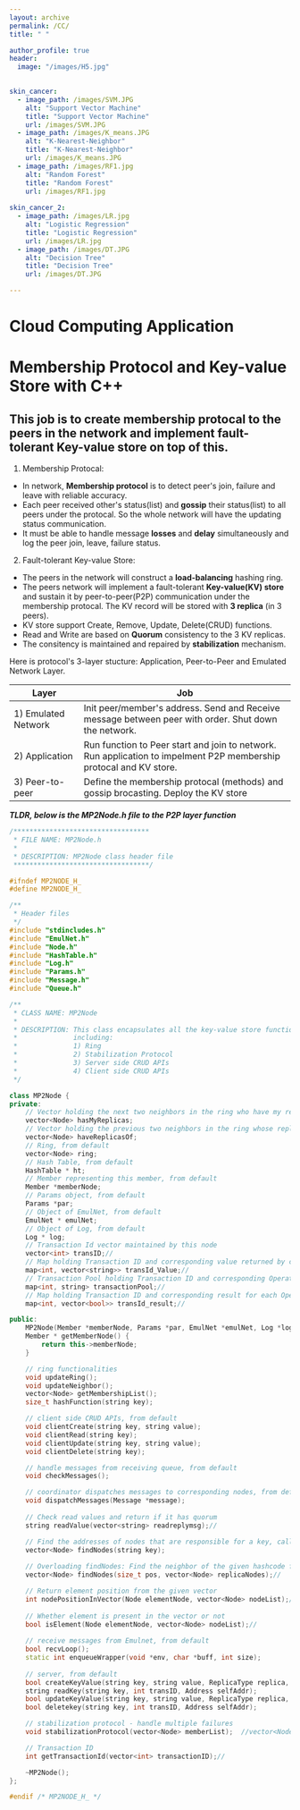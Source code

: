 ```yaml
---
layout: archive
permalink: /CC/
title: " "

author_profile: true
header:
  image: "/images/H5.jpg"	
  

skin_cancer:
  - image_path: /images/SVM.JPG
    alt: "Support Vector Machine"
    title: "Support Vector Machine"
    url: /images/SVM.JPG
  - image_path: /images/K_means.JPG
    alt: "K-Nearest-Neighbor"
    title: "K-Nearest-Neighbor"
    url: /images/K_means.JPG
  - image_path: /images/RF1.jpg
    alt: "Random Forest"
    title: "Random Forest"
    url: /images/RF1.jpg
    
skin_cancer_2:
  - image_path: /images/LR.jpg
    alt: "Logistic Regression"
    title: "Logistic Regression"
    url: /images/LR.jpg
  - image_path: /images/DT.JPG
    alt: "Decision Tree"
    title: "Decision Tree"
    url: /images/DT.JPG

---
```


# Cloud Computing Application

# Membership Protocol and Key-value Store with C++

## This job is to create membership protocal to the peers in the network and implement fault-tolerant Key-value store on top of this.

1. Membership Protocal:  

- In network, **Membership protocol** is to detect peer's join, failure and leave with reliable accuracy.  
- Each peer received other's status(list) and **gossip** their status(list) to all peers under the protocal. So the whole network will have the updating status communication.  
- It must be able to handle message **losses** and **delay** simultaneously and log the peer join, leave, failure status. 

2. Fault-tolerant Key-value Store:

- The peers in the network will construct a **load-balancing** hashing ring.
- The peers network will implement a fault-tolerant **Key-value(KV) store** and sustain it by peer-to-peer(P2P) communication under the membership protocal. The KV record will be stored with **3 replica** (in 3 peers).
- KV store support Create, Remove, Update, Delete(CRUD) functions.
- Read and Write are based on **Quorum** consistency to the 3 KV replicas.
- The consitency is maintained and repaired by **stabilization** mechanism.  

Here is protocol's 3-layer stucture: Application, Peer-to-Peer and Emulated Network Layer.  
  
| Layer                      | Job                                         |
| -------------------------- | ------------------------------------------- |
| 1) Emulated Network | Init peer/member's address. Send and Receive message between peer with order. Shut down the network. |
| 2) Application | Run function to Peer start and join to network. Run application to impelment P2P membership protocal and KV store. |
| 3) Peer-to-peer | Define the membership protocal (methods) and gossip brocasting. Deploy the KV store |

***TLDR, below is the MP2Node.h file to the P2P layer function***

```c++
/**********************************
 * FILE NAME: MP2Node.h
 *
 * DESCRIPTION: MP2Node class header file
 **********************************/

#ifndef MP2NODE_H_
#define MP2NODE_H_

/**
 * Header files
 */
#include "stdincludes.h"
#include "EmulNet.h"
#include "Node.h"
#include "HashTable.h"
#include "Log.h"
#include "Params.h"
#include "Message.h"
#include "Queue.h"

/**
 * CLASS NAME: MP2Node
 *
 * DESCRIPTION: This class encapsulates all the key-value store functionality
 * 				including:
 * 				1) Ring
 * 				2) Stabilization Protocol
 * 				3) Server side CRUD APIs
 * 				4) Client side CRUD APIs
 */

class MP2Node {
private:
	// Vector holding the next two neighbors in the ring who have my replicas, from default
	vector<Node> hasMyReplicas;
	// Vector holding the previous two neighbors in the ring whose replicas I have, from default
	vector<Node> haveReplicasOf;
	// Ring, from default
	vector<Node> ring;
	// Hash Table, from default
	HashTable * ht;
	// Member representing this member, from default
	Member *memberNode;
	// Params object, from default
	Params *par;
	// Object of EmulNet, from default
	EmulNet * emulNet;
	// Object of Log, from default
	Log * log;
	// Transaction Id vector maintained by this node
	vector<int> transID;//
	// Map holding Transaction ID and corresponding value returned by certain READ operation (transaction ID)
	map<int, vector<string>> transId_Value;//
	// Transaction Pool holding Transaction ID and corresponding Operation for each transaction performed by Node
	map<int, string> transactionPool;//
	// Map holding Transaction ID and corresponding result for each Operation performed by transaction
	map<int, vector<bool>> transId_result;//

public:
	MP2Node(Member *memberNode, Params *par, EmulNet *emulNet, Log *log, Address *addressOfMember);
	Member * getMemberNode() {
		return this->memberNode;
	}

	// ring functionalities
	void updateRing();
	void updateNeighbor();
	vector<Node> getMembershipList();
	size_t hashFunction(string key);

	// client side CRUD APIs, from default
	void clientCreate(string key, string value);
	void clientRead(string key);
	void clientUpdate(string key, string value);
	void clientDelete(string key);

	// handle messages from receiving queue, from default
	void checkMessages();

	// coordinator dispatches messages to corresponding nodes, from default
	void dispatchMessages(Message *message);
	
	// Check read values and return if it has quorum
	string readValue(vector<string> readreplymsg);//

	// Find the addresses of nodes that are responsible for a key, called by Application.cpp, from default
	vector<Node> findNodes(string key);
	
	// Overloading findNodes: Find the neighbor of the given hashcode from localNodes
	vector<Node> findNodes(size_t pos, vector<Node> replicaNodes);//

	// Return element position from the given vector
	int nodePositionInVector(Node elementNode, vector<Node> nodeList);//
	
	// Whether element is present in the vector or not
	bool isElement(Node elementNode, vector<Node> nodeList);//
	
	// receive messages from Emulnet, from default
	bool recvLoop();
	static int enqueueWrapper(void *env, char *buff, int size);
	
	// server, from default
	bool createKeyValue(string key, string value, ReplicaType replica, int transID, Address selfAddr);
	string readKey(string key, int transID, Address selfAddr);
	bool updateKeyValue(string key, string value, ReplicaType replica, int transID, Address selfAddr);
	bool deletekey(string key, int transID, Address selfAddr);

	// stabilization protocol - handle multiple failures
	void stabilizationProtocol(vector<Node> memberList);  //vector<Node> memberList

	// Transaction ID 
	int getTransactionId(vector<int> transactionID);//

	~MP2Node();
};

#endif /* MP2NODE_H_ */

```

